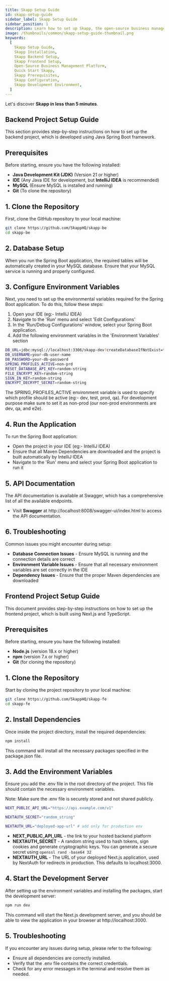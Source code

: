 ```yaml
---
title: Skapp Setup Guide
id: skapp-setup-guide
sidebar_label: Skapp Setup Guide
sidebar_position: 1
description: Learn how to set up Skapp, the open-source business management platform, in less than 5 minutes with this step-by-step guide for both backend and frontend projects.
image: /thumbnails/common/skapp-setup-guide-thumbnail.png
keywords:
  [
    Skapp Setup Guide,
    Skapp Installation,
    Skapp Backend Setup,
    Skapp Frontend Setup,
    Open-Source Business Management Platform,
    Quick Start Skapp,
    Skapp Prerequisites,
    Skapp Configuration,
    Skapp Development Environment,
  ]
---
```


Let's discover **Skapp in less than 5 minutes**.

## Backend Project Setup Guide

This section provides step-by-step instructions on how to set up the backend project, which is developed using Java Spring Boot framework.

## Prerequisites

Before starting, ensure you have the following installed:

- **Java Development Kit (JDK)** (Version 21 or higher)
- **IDE** (Any Java IDE for development, but **IntelliJ IDEA** is recommended)
- **MySQL** (Ensure MySQL is installed and running)
- **Git** (To clone the repository)

## 1. Clone the Repository

First, clone the GitHub repository to your local machine:

```bash
git clone https://github.com/SkappHQ/skapp-be
cd skapp-be
```

## 2. Database Setup

When you run the Spring Boot application, the required tables will be automatically created in your MySQL database. Ensure that your MySQL service is running and properly configured.

## 3. Configure Environment Variables

Next, you need to set up the environmental variables required for the Spring Boot application. To do this, follow these steps:

1. Open your IDE (eg:- IntelliJ IDEA)
2. Navigate to the 'Run' menu and select 'Edit Configurations'
3. In the 'Run/Debug Configurations' window, select your Spring Boot application.
4. Add the following environment variables in the 'Environment Variables' section

```bash
DB_URL=jdbc:mysql://localhost:3306/skapp-dev?createDatabaseIfNotExist=true
DB_USERNAME=your-db-user-name
DB_PASSWORD=your-db-password
SPRING_PROFILES_ACTIVE=non-prd
RESET_DATABASE_API_KEY=random-string
FILE_ENCRYPT_KEY=random-string
SIGN_IN_KEY=random-string
ENCRYPT_DECRYPT_SECRET=random-string
```

The SPRING_PROFILES_ACTIVE environment variable is used to specify which profile should be active (eg:- dev, test, prod, qa). For development purpose make sure to set it as non-prod (our non-prod environments are dev, qa, and e2e).

## 4. Run the Application

To run the Spring Boot application:

- Open the project in your IDE (eg:- IntelliJ IDEA)
- Ensure that all Maven Dependencies are downloaded and the project is built automatically by IntelliJ IDEA
- Navigate to the 'Run' menu and select your Spring Boot application to run it

## 5. API Documentation

The API documentation is available at Swagger, which has a comprehensive list of all the available endpoints.

- Visit **Swagger** at http://localhost:8008/swagger-ui/index.html to access the API documentation.

## 6. Troubleshooting

Common issues you might encounter during setup:

- **Database Connection Issues** - Ensure MySQL is running and the connection details are correct
- **Environment Variable Issues** - Ensure that all necessary environment variables are set correctly in the IDE
- **Dependency Issues** - Ensure that the proper Maven dependencies are downloaded

## Frontend Project Setup Guide

This document provides step-by-step instructions on how to set up the frontend project, which is built using Next.js and TypeScript.

## Prerequisites

Before starting, ensure you have the following installed:

- **Node.js** (version 18.x or higher)
- **npm** (version 7.x or higher)
- **Git** (for cloning the repository)

## 1. Clone the Repository

Start by cloning the project repository to your local machine:

```bash
git clone https://github.com/SkappHQ/skapp-fe
cd skapp-fe
```

## 2. Install Dependencies

Once inside the project directory, install the required dependencies:

```bash
npm install
```

This command will install all the necessary packages specified in the package.json file.

## 3. Add the Environment Variables

Ensure you add the .env file in the root directory of the project. This file should contain the necessary environment variables.

Note: Make sure the .env file is securely stored and not shared publicly.

```bash
NEXT_PUBLIC_API_URL="https://api.example.com/v1"

NEXTAUTH_SECRET="random_string"

NEXTAUTH_URL="deployed-app-url" # add only for production env
```

- **NEXT_PUBLIC_API_URL** - the link to your hosted backend platform
- **NEXTAUTH_SECRET** - A random string used to hash tokens, sign cookies and generate cryptographic keys. You can generate a secure secret using `openssl rand -base64 32`
- **NEXTAUTH_URL** - The URL of your deployed Next.js application, used by NextAuth for redirects in production. This defaults to localhost:3000.

## 4. Start the Development Server

After setting up the environment variables and installing the packages, start the development server:

```bash
npm run dev
```

This command will start the Next.js development server, and you should be able to view the application in your browser at http://localhost:3000.

## 5. Troubleshooting

If you encounter any issues during setup, please refer to the following:

- Ensure all dependencies are correctly installed.
- Verify that the .env file contains the correct credentials.
- Check for any error messages in the terminal and resolve them as needed.
